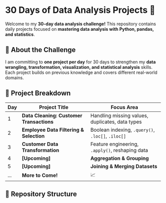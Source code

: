 # **30 Days of Data Analysis Projects** 🚀  

Welcome to my **30-day data analysis challenge!** This repository contains daily projects focused on **mastering data analysis with Python, pandas, and statistics**.  

## **📌 About the Challenge**  
I am committing to **one project per day** for 30 days to strengthen my **data wrangling, transformation, visualization, and statistical analysis** skills. Each project builds on previous knowledge and covers different real-world domains.  

## **📅 Project Breakdown**  
| Day | Project Title | Focus Area |
|----|--------------|------------|
| 1 | **Data Cleaning: Customer Transactions** | Handling missing values, duplicates, data types |
| 2 | **Employee Data Filtering & Selection** | Boolean indexing, `.query()`, `.loc[]`, `.iloc[]` |
| 3 | **Customer Data Transformation** | Feature engineering, `.apply()`, reshaping data |
| 4 | **[Upcoming]** | **Aggregation & Grouping** |
| 5 | **[Upcoming]** | **Joining & Merging Datasets** |
| ... | **More to Come!** | 📈 |

## **📂 Repository Structure**
